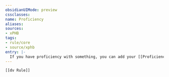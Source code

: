 ```yaml
---
obsidianUIMode: preview
cssclasses:
name: Proficiency
aliases:
sources:
- xPHB
tags:
- rule/core
- source/xphb
entry: |-
  If you have proficiency with something, you can add your [[Proficiency Bonus]] to any [[D20 Test]] you make using that thing. A creature might have proficiency in a skill or [[saving throw]] or with a weapon or tool.
---
```


```meta-bind-embed
[[dv Rule]]
```